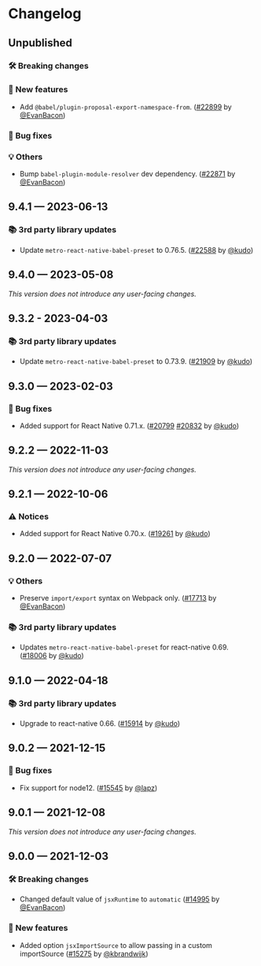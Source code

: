 # Changelog

## Unpublished

### 🛠 Breaking changes

### 🎉 New features

- Add `@babel/plugin-proposal-export-namespace-from`. ([#22899](https://github.com/expo/expo/pull/22899) by [@EvanBacon](https://github.com/EvanBacon))

### 🐛 Bug fixes

### 💡 Others

- Bump `babel-plugin-module-resolver` dev dependency. ([#22871](https://github.com/expo/expo/pull/22871) by [@EvanBacon](https://github.com/EvanBacon))

## 9.4.1 — 2023-06-13

### 📚 3rd party library updates

- Update `metro-react-native-babel-preset` to 0.76.5. ([#22588](https://github.com/expo/expo/pull/22588) by [@kudo](https://github.com/kudo))

## 9.4.0 — 2023-05-08

_This version does not introduce any user-facing changes._

## 9.3.2 - 2023-04-03

### 📚 3rd party library updates

- Update `metro-react-native-babel-preset` to 0.73.9. ([#21909](https://github.com/expo/expo/pull/21909) by [@kudo](https://github.com/kudo))

## 9.3.0 — 2023-02-03

### 🐛 Bug fixes

- Added support for React Native 0.71.x. ([#20799](https://github.com/expo/expo/pull/20799) [#20832](https://github.com/expo/expo/pull/20832) by [@kudo](https://github.com/kudo))

## 9.2.2 — 2022-11-03

_This version does not introduce any user-facing changes._

## 9.2.1 — 2022-10-06

### ⚠️ Notices

- Added support for React Native 0.70.x. ([#19261](https://github.com/expo/expo/pull/19261) by [@kudo](https://github.com/kudo))

## 9.2.0 — 2022-07-07

### 💡 Others

- Preserve `import/export` syntax on Webpack only. ([#17713](https://github.com/expo/expo/pull/17713) by [@EvanBacon](https://github.com/EvanBacon))

### 📚 3rd party library updates

- Updates `metro-react-native-babel-preset` for react-native 0.69. ([#18006](https://github.com/expo/expo/pull/18006) by [@kudo](https://github.com/kudo))

## 9.1.0 — 2022-04-18

### 📚 3rd party library updates

- Upgrade to react-native 0.66. ([#15914](https://github.com/expo/expo/pull/15914) by [@kudo](https://github.com/kudo))

## 9.0.2 — 2021-12-15

### 🐛 Bug fixes

- Fix support for node12. ([#15545](https://github.com/expo/expo/pull/15545) by [@lapz](https://github.com/lapz))

## 9.0.1 — 2021-12-08

_This version does not introduce any user-facing changes._

## 9.0.0 — 2021-12-03

### 🛠 Breaking changes

- Changed default value of `jsxRuntime` to `automatic` ([#14995](https://github.com/expo/expo/pull/14995) by [@EvanBacon](https://github.com/EvanBacon))

### 🎉 New features

- Added option `jsxImportSource` to allow passing in a custom importSource ([#15275](https://github.com/expo/expo/pull/15275) by [@kbrandwijk](https://github.com/kbrandwijk))
